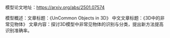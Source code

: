 模型论文地址：https://arxiv.org/abs/2501.07574

模型概述：文章标题：《UnCommon Objects in 3D》
中文文章标题：《3D中的非常见物体》
文章内容：探讨3D模型中非常见物体的识别与分类，提出新方法提高识别准确率。
